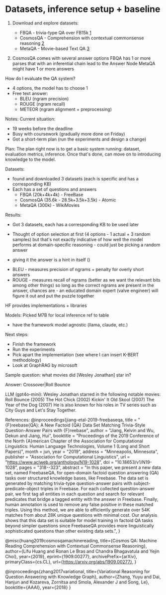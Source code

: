# Datasets, inference setup + baseline

1. Download and explore datasets:
    - FBQA - trivia-type QA over FB15k [1](https://github.com/kelvin-jiang/FreebaseQA)
    - CosmosQA - Comprehension with contextual commonsense reasoning [2](https://github.com/wilburOne/cosmosqa)
    - MetaQA - Movie-based Text QA [3](https://github.com/yuyuz/MetaQA?tab=readme-ov-file)

2. CosmosQA comes with several answer options
    FBQA has 1 or more parses that with an inferential chain lead to the Answer Node
    MetaQA might have 1 or more answers

  How do I evaluate the QA system?
  - 4 options, the model has to choose 1
  - Free text answer:
    - BLEU (ngram precision)
    - ROUGE (ngram recall)
    - METEOR (ngram alignment + preprocessing)


Notes:
Current situation:
  - 19 weeks before the deadline
  - Busy with coursework (gradually more done on Friday)
  - Got a short-term plan (run the experiments and design a change)

Plan:
The plan right now is to get a basic system running:
dataset, evaluation metrics, inference.
Once that's done, can move on to introducing
knowledge to the model.

Datasets:
  - found and downloaded 3 datasets (each is specific and has a corresponding KB)
  - Each has a set of questions and answers
    - FBQA (20k+4k+4k) - FreeBase
    - CosmosQA (35.6k - 28.5k+3.5k+3.5k) - Atomic
    - MetaQA (300k) - WikiMovies

Results:
  - Got 3 datasets, each has a corresponding KB to be used later
  
  - Thought of option selection at first (4 options - 1 actual + 3 random samples)
  but that's not exactly indicative of how well the model performs 
  at domain-specific reasoning - could just be picking a random answer
  + giving it the answer is a hint in itself ()
  
  - BLEU - measures precision of ngrams + penalty for overly short answers
  - ROUGE - measures recall of ngrams (better as we want the relevant bits among other things)
  so long as the correct ngrams are present in the answer, chances are - an educated
  domain expert (valve engineer) will figure it out and put the puzzle together

  HF provides implementations + libraries

Models:
Picked M7B for local inference
ref to table
- have the framework model agnostic (llama, claude, etc.)

Next steps:
  - Finish the framework
  - Run the experiments
  - Pick apart the implementation (see where I can insert K-BERT methodology)
  - Look at GraphRAG by microsoft


Sample question:
what movies did [Wesley Jonathan] star in?	

Answer:
Crossover|Roll Bounce

LLM (gpt4o-mini):
Wesley Jonathan starred in the following notable movies:
Roll Bounce (2005)
The Hot Chick (2002)
Kickin' It Old Skool (2007)
The Year of the Dog (2007)
He is also known for his roles in TV series such as City Guys and Let's Stay Together.


References:
@inproceedings{jiang-etal-2019-freebaseqa,
    title = "{F}reebase{QA}: A New Factoid {QA} Data Set Matching Trivia-Style Question-Answer Pairs with {F}reebase",
    author = "Jiang, Kelvin  and
      Wu, Dekun  and
      Jiang, Hui",
    booktitle = "Proceedings of the 2019 Conference of the North {A}merican Chapter of the Association for Computational Linguistics: Human Language Technologies, Volume 1 (Long and Short Papers)",
    month = jun,
    year = "2019",
    address = "Minneapolis, Minnesota",
    publisher = "Association for Computational Linguistics",
    url = "https://www.aclweb.org/anthology/N19-1028",
    doi = "10.18653/v1/N19-1028",
    pages = "318--323",
    abstract = "In this paper, we present a new data set, named FreebaseQA, for open-domain factoid question answering (QA) tasks over structured knowledge bases, like Freebase. The data set is generated by matching trivia-type question-answer pairs with subject-predicate-object triples in Freebase. For each collected question-answer pair, we first tag all entities in each question and search for relevant predicates that bridge a tagged entity with the answer in Freebase. Finally, human annotation is used to remove any false positive in these matched triples. Using this method, we are able to efficiently generate over 54K matches from about 28K unique questions with minimal cost. Our analysis shows that this data set is suitable for model training in factoid QA tasks beyond simpler questions since FreebaseQA provides more linguistically sophisticated questions than other existing data sets.",
}

@misc{huang2019cosmosqamachinereading,
      title={Cosmos QA: Machine Reading Comprehension with Contextual Commonsense Reasoning}, 
      author={Lifu Huang and Ronan Le Bras and Chandra Bhagavatula and Yejin Choi},
      year={2019},
      eprint={1909.00277},
      archivePrefix={arXiv},
      primaryClass={cs.CL},
      url={https://arxiv.org/abs/1909.00277}, 
}

@inproceedings{zhang2017variational,
  title={Variational Reasoning for Question Answering with Knowledge Graph},
  author={Zhang, Yuyu and Dai, Hanjun and Kozareva, Zornitsa and Smola, Alexander J and Song, Le},
  booktitle={AAAI},
  year={2018}
}